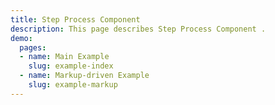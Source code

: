 ```yaml
---
title: Step Process Component
description: This page describes Step Process Component .
demo:
  pages:
  - name: Main Example
    slug: example-index
  - name: Markup-driven Example
    slug: example-markup
---
```

